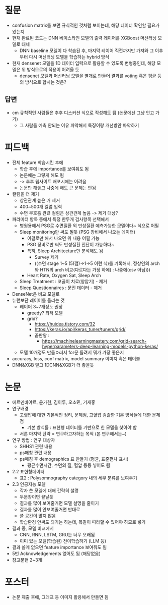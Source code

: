 # 질문
- confusion matrix를 보면 규칙적인 것처럼 보이는데, 해당 데이터 확인할 필요가 있는지
- 현재 완료된 코드는 DNN 베이스라인 모델의 출력 레이어를 XGBoost 머신러닝 모델로 대체
	- DNN baseline 모델이 다 학습된 후, 마지막 레이어 직전까지만 가져와 그 이후부터 다시 머신러닝 모델을 학습하는 hybrid 방식
- 현재 densenet 모델을 1D 데이터 입력으로 활용할 수 있도록 변형중인데, 해당 모델은 위 방식으로의 적용이 어려울 듯
	- densenet 모델과 머신러닝 모델을 별개로 만들어 결과를 voting 혹은 평균 등의 방식으로 합치는 것은?
## 답변
- cm 규칙적인 사람들은 추후 디스커션 식으로 작성해도 됨 (논문에선 그냥 안고 가기)
	- 그 사람들 예측 안되는 이유 파악해서 특징이랑 개선방안 파악하기
# 피드백
- 전체 feature 학습시킨 후에
	- 학습 후에 importance를 보여줘도 됨
	- 논문에는 그렇게 해도 됨
	- -> 추후 웹사이트 배포시에는 어려움
	- 논문만 해놓고 나중에 해도 큰 문제는 안됨
- 컬럼을 더 제거
	- 상관관계 높은 거 제거
	- 400~500개 컬럼 입력
	- 수면 무호흡 관련 컬럼은 상관관계 높음 -> 제거 대상?
- 파라미터 항목 중에서 특정 한두개 검사항목 선택해서
	- 병원용에서 PSG로 수면질환 외 만성질환 예측가능한 모델이다~ 식으로 어필
	- Sleep monitoring만 써도 될듯 (PSG 장비에서 나오는 데이터)
		- 이걸로만 해서 나오면 위 내용 어필 가능
		- PSG 장비로만 써도 만성질환 진단이 가능하다~
		- 특히, Sleep Architecture만 분석해도 됨
			- Survey 제거
			- ((수면 stage 1~5 (5(깸)->1->5 이런 식)를 기록해서, 정상인의 arch와 HTN의 arch 비교(다르다는 가정 하에) : 나중에(csv 아님)))
		- Heart Rate, Oxygen Sat, Sleep Arch
	- Sleep Treatment : 코골이 치료(양압기) - 제거
	- Sleep Questionnaires : 문진 데이터 - 제거
- DenseNet은 비교 모델로
- 뉴런보단 레이어를 올리는 것
	- 레이어 3~7개정도 권장
		- greedy? 최적 모델
		- grid?
			- https://huidea.tistory.com/32
			- https://keras.io/api/keras_tuner/tuners/grid/
			- 끝판왕 : 
				- https://machinelearningmastery.com/grid-search-hyperparameters-deep-learning-models-python-keras/
	- 모델 10개정도 만들ㅇ러서 for문 돌려서 뭐가 가장 좋은지
- accuracy, loss, conf matrix, model summary 이미지 혹은 테이블
- DNN&XGB 말고 1DCNN&XGB가 더 좋을듯
# 논문
- 에르덴바야르, 윤가현, 김이루, 오소민, 기재홍
- 연구배경
	- 고혈압에 대한 기본적인 정리, 문제점, 고혈압 검출한 기본 방식들에 대한 문제점
		- 기본 방식들 : 표현형 데이터를 기반으로 한 모델을 찾아야 함
	- 서론 마지막 단락 = 연구하고자하는 목적 (본 연구에서는~)
- 연구 방법 : 연구 대상자
	- SHHS1 관련 내용
	- ps매칭 관련 내용
	- ps매칭 후 demographics 표 만들기 (평균, 표준편차 표시)
		- 평균수면시간, 수면의 질, 혈압 등등 넣어도 됨
- 2.2 표현형데이터
	- 표2 : Polysomnography category 내의 세부 분류를 보여주기
- 2.3 인공지능 모델
	- 각자 쓴 모델에 대해 간략히 설명
	- 두문장이면 끝날듯
	- 결과를 많이 보여줄거면 모델 설명을 줄이기
	- 결과를 많이 안보여줄거면 반대로
	- 쓸 공간이 많지 않음
	- 학습환경 안써도 되기는 하는데, 똑같이 따라할 수 있어야 하므로 넣기
- 결과 중, 모델 비교에서
	- CNN, RNN, LSTM, GRU는 너무 오래됨
	- 이미 있는 모델(학습된) 전이학습하기 (LLM 등)
- 결과 쓸게 없으면 feature importance 보여줘도 됨
- 5번 Acknowledgements 없어도 됨 (해당없음)
- 참고문헌 2~3개
# 포스터
- 논문 제출 후에, 그래프 등 이미지 활용해서 만들면 됨